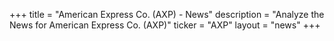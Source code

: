 +++
title = "American Express Co. (AXP) - News"
description = "Analyze the News for American Express Co. (AXP)"
ticker = "AXP"
layout = "news"
+++

